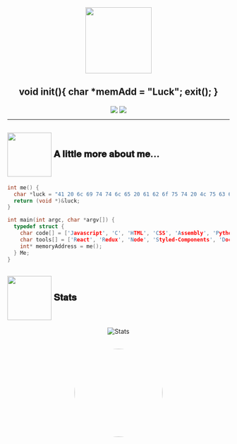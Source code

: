 <div align="center">
<img src="https://cdn130.picsart.com/311927672041201.gif?to=min&r=640" width="150" align="center" display="block">
<h2 align="center">void init(){ char *memAdd = "Luck"; exit(); }</h2>
</div>
<p align="center">
  <img align="center" src="https://img.shields.io/badge/Offensive%20Security-141321?style=flat-square&logo=Red-Hat"/>
  <img align="center" src="https://img.shields.io/badge/Developer-141321?style=flat-square&logo=hack-the-box"/>
</p>

-------

<h2><img src="https://64.media.tumblr.com/1d5636b2df207586d4b554fc42646286/tumblr_pa99n1MVNm1totduro1_500.gifv" width="100" align="center" display="block"> 𝐀 𝐥𝐢𝐭𝐭𝐥𝐞 𝐦𝐨𝐫𝐞 𝐚𝐛𝐨𝐮𝐭 𝐦𝐞...</h2>

```c
int me() {
  char *luck = "41 20 6c 69 74 74 6c 65 20 61 62 6f 75 74 20 4c 75 63 6b";
  return (void *)&luck;
}

int main(int argc, char *argv[]) {
  typedef struct {
    char code[] = ['Javascript', 'C', 'HTML', 'CSS', 'Assembly', 'Python', 'Java', 'C Sharp', 'C++'];
    char tools[] = ['React', 'Redux', 'Node', 'Styled-Components', 'Docker'];
    int* memoryAddress = me();
  } Me;
}
```

<h2><img src="https://64.media.tumblr.com/1d5636b2df207586d4b554fc42646286/tumblr_pa99n1MVNm1totduro1_500.gifv" width="100" align="center" display="block"> 𝐒𝐭𝐚𝐭𝐬</h2>

<p align="center">
<img src="https://github-readme-stats.vercel.app/api?username=Luck0101&show_icons=true&theme=shades-of-purple&bg_color=1C00ff00&hide_border=true" alt="Stats"/>
</p>
<br />

<div align="center">
   <a href="url"><img src="https://64.media.tumblr.com/1d5636b2df207586d4b554fc42646286/tumblr_pa99n1MVNm1totduro1_500.gifv" height="auto" width="200" style="border-radius:50%"></a>
</div>

